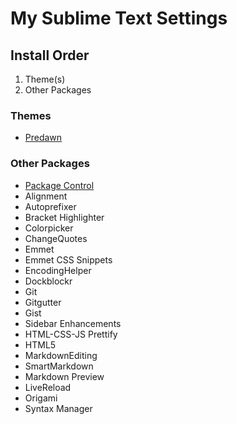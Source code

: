 # My Sublime Text Settings

## Install Order

1. Theme(s)
1. Other Packages

### Themes

* [Predawn](https://github.com/jamiewilson/predawn)

### Other Packages

* [Package Control](https://packagecontrol.io/installation)
* Alignment
* Autoprefixer
* Bracket Highlighter
* Colorpicker
* ChangeQuotes
* Emmet
* Emmet CSS Snippets
* EncodingHelper
* Dockblockr
* Git
* Gitgutter
* Gist
* Sidebar Enhancements
* HTML-CSS-JS Prettify
* HTML5
* MarkdownEditing
* SmartMarkdown
* Markdown Preview
* LiveReload
* Origami
* Syntax Manager
